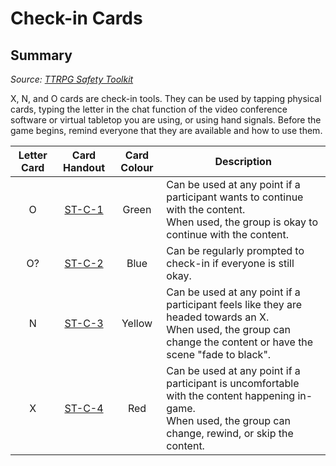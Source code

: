 # Check-in Cards

## Summary

*Source: [TTRPG Safety Toolkit](https://i.4pcdn.org/tg/1583202183294.pdf)*

X, N, and O cards are check-in tools. They can be used by tapping physical cards, typing the letter in the chat function of the video conference software or virtual tabletop you are using, or using hand signals. Before the game begins, remind everyone that they are available and how to use them.

| Letter Card | Card Handout | Card Colour | Description |
|:---:|:---:|:---:| --- |
| O | [ST-C-1](../../cards/ST/ST-C-1.md) | Green | Can be used at any point if a participant wants to continue with the content.<br>When used, the group is okay to continue with the content. |
| O? | [ST-C-2](../../cards/ST/ST-C-2.md) | Blue | Can be regularly prompted to check-in if everyone is still okay. |
| N | [ST-C-3](../../cards/ST/ST-C-3.md) | Yellow | Can be used at any point if a participant feels like they are headed towards an X.<br>When used, the group can change the content or have the scene "fade to black". |
| X | [ST-C-4](../../cards/ST/ST-C-4.md) | Red | Can be used at any point if a participant is uncomfortable with the content happening in-game.<br>When used, the group can change, rewind, or skip the content. |

